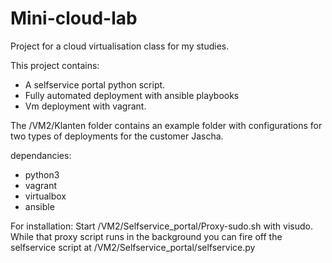 # Mini-cloud-lab

Project for a cloud virtualisation class for my studies.

This project contains:
- A selfservice portal python script.
- Fully automated deployment with ansible playbooks
- Vm deployment with vagrant.

The /VM2/Klanten folder contains an example folder with configurations for two types of deployments for the customer Jascha.

dependancies:
- python3
- vagrant
- virtualbox
- ansible

For installation:
Start /VM2/Selfservice_portal/Proxy-sudo.sh with visudo.
While that proxy script runs in the background you can fire off the selfservice script at /VM2/Selfservice_portal/selfservice.py
